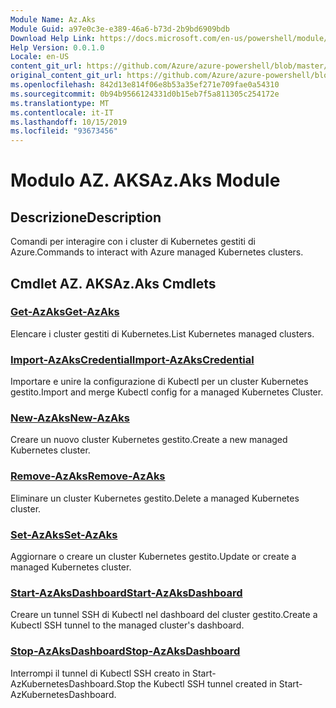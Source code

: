 ```yaml
---
Module Name: Az.Aks
Module Guid: a97e0c3e-e389-46a6-b73d-2b9bd6909bdb
Download Help Link: https://docs.microsoft.com/en-us/powershell/module/az.aks
Help Version: 0.0.1.0
Locale: en-US
content_git_url: https://github.com/Azure/azure-powershell/blob/master/src/Aks/Aks/help/Az.Aks.md
original_content_git_url: https://github.com/Azure/azure-powershell/blob/master/src/Aks/Aks/help/Az.Aks.md
ms.openlocfilehash: 842d13e814f06e8b53a35ef271e709fae0a54310
ms.sourcegitcommit: 0b94b9566124331d0b15eb7f5a811305c254172e
ms.translationtype: MT
ms.contentlocale: it-IT
ms.lasthandoff: 10/15/2019
ms.locfileid: "93673456"
---
```

# <span data-ttu-id="4765b-101">Modulo AZ. AKS</span><span class="sxs-lookup"><span data-stu-id="4765b-101">Az.Aks Module</span></span>
## <span data-ttu-id="4765b-102">Descrizione</span><span class="sxs-lookup"><span data-stu-id="4765b-102">Description</span></span>
<span data-ttu-id="4765b-103">Comandi per interagire con i cluster di Kubernetes gestiti di Azure.</span><span class="sxs-lookup"><span data-stu-id="4765b-103">Commands to interact with Azure managed Kubernetes clusters.</span></span>

## <span data-ttu-id="4765b-104">Cmdlet AZ. AKS</span><span class="sxs-lookup"><span data-stu-id="4765b-104">Az.Aks Cmdlets</span></span>
### [<span data-ttu-id="4765b-105">Get-AzAks</span><span class="sxs-lookup"><span data-stu-id="4765b-105">Get-AzAks</span></span>](Get-AzAks.md)
<span data-ttu-id="4765b-106">Elencare i cluster gestiti di Kubernetes.</span><span class="sxs-lookup"><span data-stu-id="4765b-106">List Kubernetes managed clusters.</span></span>

### [<span data-ttu-id="4765b-107">Import-AzAksCredential</span><span class="sxs-lookup"><span data-stu-id="4765b-107">Import-AzAksCredential</span></span>](Import-AzAksCredential.md)
<span data-ttu-id="4765b-108">Importare e unire la configurazione di Kubectl per un cluster Kubernetes gestito.</span><span class="sxs-lookup"><span data-stu-id="4765b-108">Import and merge Kubectl config for a managed Kubernetes Cluster.</span></span>

### [<span data-ttu-id="4765b-109">New-AzAks</span><span class="sxs-lookup"><span data-stu-id="4765b-109">New-AzAks</span></span>](New-AzAks.md)
<span data-ttu-id="4765b-110">Creare un nuovo cluster Kubernetes gestito.</span><span class="sxs-lookup"><span data-stu-id="4765b-110">Create a new managed Kubernetes cluster.</span></span>

### [<span data-ttu-id="4765b-111">Remove-AzAks</span><span class="sxs-lookup"><span data-stu-id="4765b-111">Remove-AzAks</span></span>](Remove-AzAks.md)
<span data-ttu-id="4765b-112">Eliminare un cluster Kubernetes gestito.</span><span class="sxs-lookup"><span data-stu-id="4765b-112">Delete a managed Kubernetes cluster.</span></span>

### [<span data-ttu-id="4765b-113">Set-AzAks</span><span class="sxs-lookup"><span data-stu-id="4765b-113">Set-AzAks</span></span>](Set-AzAks.md)
<span data-ttu-id="4765b-114">Aggiornare o creare un cluster Kubernetes gestito.</span><span class="sxs-lookup"><span data-stu-id="4765b-114">Update or create a managed Kubernetes cluster.</span></span>

### [<span data-ttu-id="4765b-115">Start-AzAksDashboard</span><span class="sxs-lookup"><span data-stu-id="4765b-115">Start-AzAksDashboard</span></span>](Start-AzAksDashboard.md)
<span data-ttu-id="4765b-116">Creare un tunnel SSH di Kubectl nel dashboard del cluster gestito.</span><span class="sxs-lookup"><span data-stu-id="4765b-116">Create a Kubectl SSH tunnel to the managed cluster's dashboard.</span></span>

### [<span data-ttu-id="4765b-117">Stop-AzAksDashboard</span><span class="sxs-lookup"><span data-stu-id="4765b-117">Stop-AzAksDashboard</span></span>](Stop-AzAksDashboard.md)
<span data-ttu-id="4765b-118">Interrompi il tunnel di Kubectl SSH creato in Start-AzKubernetesDashboard.</span><span class="sxs-lookup"><span data-stu-id="4765b-118">Stop the Kubectl SSH tunnel created in Start-AzKubernetesDashboard.</span></span>

